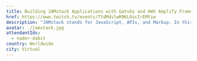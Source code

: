 ```yaml
---
title: Building JAMstack Applications with Gatsby and AWS Amplify Framework
href: https://www.twitch.tv/events/TtdMdslwR9KL0zcIrEMtiw
description: "JAMstack stands for JavaScript, APIs, and Markup. In this stream, we'll build a Gatsby site using static & dynamic GraphQL queries, client & server-side routing, & authentication. Once we're done, we'll add hosting by deploying the app to a live domain using the Amplify Console."
avatar: ./jamstack.jpg
attendantIds:
  - nader-dabit
country: Worldwide
city: Virtual
---
```

